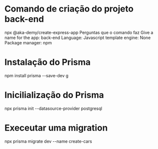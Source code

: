 # Comando de criação do projeto back-end
npx @aka-demy/create-express-app
Perguntas que o comando faz
Give a name for the app: back-end
Language: Javascript
template engine: None
Package manager: npm

# Instalação do Prisma
npm install prisma --save-dev 
g
# Inicilialização do Prisma
npx prisma init --datasource-provider postgresql

# Execeutar uma migration
npx prisma migrate dev --name create-cars

